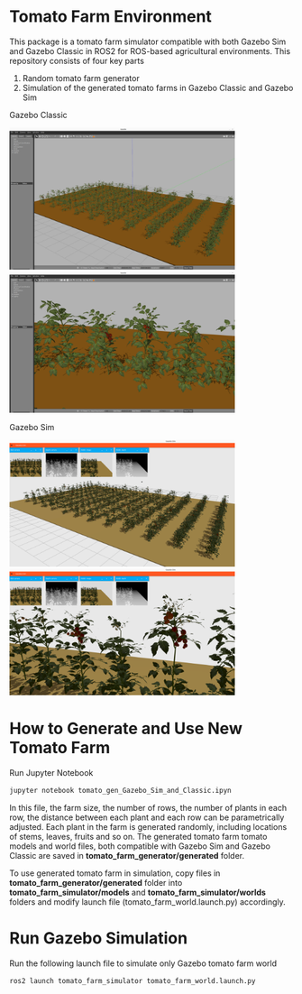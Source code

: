 

# Tomato Farm Environment
This package is a tomato farm simulator compatible with both Gazebo Sim and Gazebo Classic in ROS2 for ROS-based agricultural environments. This repository consists of four key parts

1) Random tomato farm generator
2) Simulation of the generated tomato farms in Gazebo Classic and Gazebo Sim

Gazebo Classic 

<img src="docs/GazeboClassic_Farm01.png" width="400" > <img src="docs/GazeboClassic_Farm02.png" width="400" >

<!-- ![Gazebo Classic - Tomato Farm Entire Field](docs/GazeboClassic_Farm01.png?raw=true )
![Gazebo Classic - Tomato Farm Close-up View](docs/GazeboClassic_Farm02.png?raw=true )-->

Gazebo Sim

<!-- ![Gazebo Sim - Tomato Farm Entire Field](docs/GazeboSim_Farm01.png?raw=true )
![Gazebo Sim - Tomato Farm Close-up View](docs/GazeboSim_Farm02.png?raw=true )-->

<img src="docs/GazeboSim_Farm01.png" width="400" > <img src="docs/GazeboSim_Farm02.png" width="400" >

# How to Generate and Use New Tomato Farm

Run Jupyter Notebook

```bash
jupyter notebook tomato_gen_Gazebo_Sim_and_Classic.ipyn
```

In this file, the farm size, the number of rows, the number of plants in each row, the distance between each plant and each row can be parametrically adjusted. Each plant in the farm is generated randomly, including locations of stems, leaves, fruits and so on. The generated tomato farm tomato models and world files, both compatible with Gazebo Sim and Gazebo Classic are saved in **tomato_farm_generator/generated** folder. 

To use generated tomato farm in simulation, copy files in **tomato_farm_generator/generated** folder into **tomato_farm_simulator/models** and **tomato_farm_simulator/worlds** folders and modify launch file (tomato_farm_world.launch.py) accordingly.

# Run Gazebo Simulation

Run the following launch file to simulate only Gazebo tomato farm world

```bash
ros2 launch tomato_farm_simulator tomato_farm_world.launch.py
```

